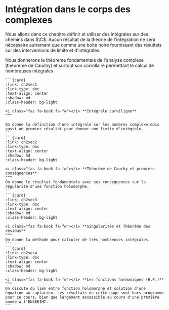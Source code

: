 # <i class="fas fa-book fa-fw"></i> Intégration dans le corps des complexes
$\newcommand{\R}{\mathbb{R}}$
$\newcommand{\Q}{\mathbb{Q}}$
$\newcommand{\N}{\mathbb{N}}$
$\newcommand{\C}{\mathbb{C}}$
$\newcommand{\Z}{\mathbb{Z}}$

Nous allons dans ce chapitre définir et utiliser des intégrales sur des chemins dans $\C$. Aucun résultat de la théorie de l'intégration ne sera nécessaire autrement que comme une boite noire fournissant des résultats sur des interversions de limite et d'intégrales. 

Nous donnerons le théorème fondamentale de l'analyse complexe (théorème de Cauchy) et surtout son corrollaire permettant le calcul de nombreuses intégrales

````{card-carousel} 3
```{card} 
:link: ch2sec1
:link-type: doc
:text-align: center 
:shadow: md 
:class-header: bg-light

<i class="fas fa-book fa-fw"></i> **Intégrale curviligne**
^^^

On donne la définition d'une intégrale sur les nombres complexe,mais aussi un premier résultat pour donner une limite d'intégrale. 
```
```{card} 
:link: ch2sec2
:link-type: doc
:text-align: center 
:shadow: md 
:class-header: bg-light

<i class="fas fa-book fa-fw"></i> **Théorème de Cauchy et première conséquences**
^^^
On donne le résultat fondamentale avec ses conséquences sur la régularité d'une fonction holomorphe.
```
```{card} 
:link: ch2sec3
:link-type: doc
:text-align: center 
:shadow: md 
:class-header: bg-light

<i class="fas fa-book fa-fw"></i> **Singularités et Théorème des résidus**
^^^
On donne la méthode pour calculer de très nombreuses intégrales.
```
```{card} 
:link: ch2sec4
:link-type: doc
:text-align: center 
:shadow: md 
:class-header: bg-light

<i class="fas fa-book fa-fw"></i> **Les fonctions harmoniques (H.P.)**
^^^
On discute du lien entre fonction holomorphe et solution d'une équation au Laplacien. Les résultats de cette page sont hors programme pour ce cours, bien que largement accessible au cours d'une première année à l'ENSEEIHT.
```

````


 